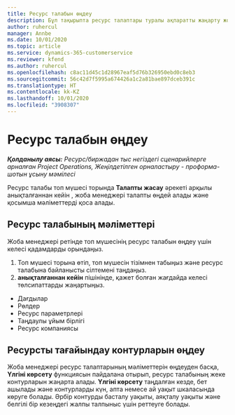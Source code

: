 ```yaml
---
title: Ресурс талабын өңдеу
description: Бұл тақырыпта ресурс талаптары туралы ақпаратты жаңарту жолы туралы ақпарат берілген.
author: ruhercul
manager: Annbe
ms.date: 10/01/2020
ms.topic: article
ms.service: dynamics-365-customerservice
ms.reviewer: kfend
ms.author: ruhercul
ms.openlocfilehash: c8ac11d45c1d28967eaf5d76b326950ebd0c8eb3
ms.sourcegitcommit: 56c42d7f5995a674426a1c2a81bae897dceb391c
ms.translationtype: HT
ms.contentlocale: kk-KZ
ms.lasthandoff: 10/01/2020
ms.locfileid: "3908307"
---
```

# <a name="edit-a-resource-requirement"></a>Ресурс талабын өңдеу

_**Қолданылу аясы:** Ресурс/биржадан тыс негіздегі сценарийлерге арналған Project Operations, Жеңілдетілген орналастыру - проформа-шотын ұсыну мәмілесі_

Ресурс талабы топ мүшесі торында **Талапты жасау** әрекеті арқылы анықталғаннан кейін , жоба менеджері талапты өңдей алады және қосымша мәліметтерді қоса алады.

## <a name="edit-resource-requirement-details"></a>Ресурс талабының мәліметтері

Жоба менеджері ретінде топ мүшесінің ресурс талабын өңдеу үшін келесі қадамдарды орындаңыз.

1. Топ мүшесі торына өтіп, топ мүшесін тізімнен табыңыз және ресурс талабына байланысты сілтемені таңдаңыз.
2. **анықталғаннан кейін** пішінінде, қажет болған жағдайда келесі төлсипаттарды жаңартыңыз.

- Дағдылар
- Рөлдер
- Ресурс параметрлері
- Таңдаулы ұйым бірлігі
- Ресурс компаниясы

## <a name="edit-resource-assignment-contours"></a>Ресурсты тағайындау контурларын өңдеу

Жоба менеджері ресурс талаптарының мәліметтерін өңдеуден басқа, **Үлгіні көрсету** функциясын пайдалана отырып, ресурс талабының жеке контурларын жаңарта алады. **Үлгіні көрсету** таңдалған кезде, бет ашылады және контурларды күн, апта немесе ай уақыт шкаласында көруге болады. Әрбір контурды басталу уақыты, аяқталу уақыты және белгілі бір кезеңдегі жалпы талпыныс үшін реттеуге болады.